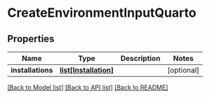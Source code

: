 # CreateEnvironmentInputQuarto

## Properties
Name | Type | Description | Notes
------------ | ------------- | ------------- | -------------
**installations** | [**list[Installation]**](Installation.md) |  | [optional] 

[[Back to Model list]](../README.md#documentation-for-models) [[Back to API list]](../README.md#documentation-for-api-endpoints) [[Back to README]](../README.md)

